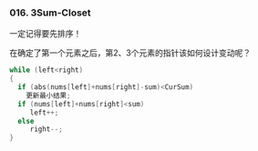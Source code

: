 ### 016. 3Sum-Closet  
一定记得要先排序！

在确定了第一个元素之后，第2、3个元素的指针该如何设计变动呢？
```cpp
while (left<right)
{
  if (abs(nums[left]+nums[right]-sum)<CurSum)
    更新最小结果;
  if (nums[left]+nums[right]<sum)
     left++;
  else
     right--;
}
```
